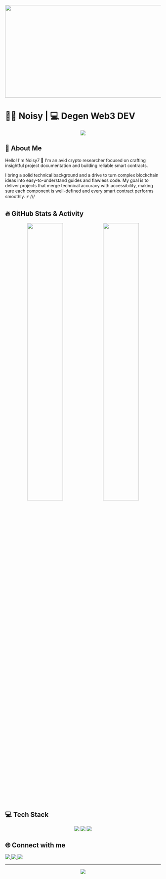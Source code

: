 <div align="center">
  <img src="https://media.giphy.com/media/dWesBcTLavkZuG35MI/giphy.gif" width="600" height="300"/>
</div>

# 👨‍💻 Noisy | 💻 Degen Web3 DEV

<p align="center">
  <img src="https://readme-typing-svg.herokuapp.com/?lines=Smart+Contract+Developer;Web3+Developer;Blockchain+Engineer;DeFi+Developer&font=Fira%20Code&center=true&width=440&height=45&color=f75c7e&vCenter=true&size=22">
</p>

## 🌟 About Me
Hello! I'm Noisy7 👋
I'm an avid crypto researcher focused on crafting insightful project documentation and building reliable smart contracts.

I bring a solid technical background and a drive to turn complex blockchain ideas into easy-to-understand guides and flawless code. My goal is to deliver projects that merge technical accuracy with accessibility, making sure each component is well-defined and every smart contract performs smoothly. ⚡️ ///

## 🔥 GitHub Stats & Activity
<p align="center">
  <img width="48%" src="https://github-readme-stats.vercel.app/api?username=donatik27&show_icons=true&theme=tokyonight&hide_border=true" />
  <img width="48%" src="https://github-readme-streak-stats.herokuapp.com?user=donatik27&theme=tokyonight&hide_border=true" />
</p>

## 💻 Tech Stack
<p align="center">
  <img src="https://img.shields.io/badge/javascript-%23323330.svg?style=for-the-badge&logo=javascript&logoColor=%23F7DF1E" />
  <img src="https://img.shields.io/badge/typescript-%23007ACC.svg?style=for-the-badge&logo=typescript&logoColor=white" />
  <img src="https://img.shields.io/badge/solidity-%23363636.svg?style=for-the-badge&logo=solidity&logoColor=white" />
</p>

## 🌐 Connect with me
<p>
  <a href="https://twitter.com/noisy0y1">
    <img src="https://img.shields.io/badge/@noisy0y1-000000?style=flat&logo=x&logoColor=white"/>
  </a>
  <a href="https://warpcast.com/donatik27">
    <img src="https://img.shields.io/badge/@donatik27-5A3E85?style=flat&logo=farcaster&logoColor=white"/>
  </a>
  <a href="https://t.me/cryptozool0g">
    <img src="https://img.shields.io/badge/telegram-229ED9?style=flat&logo=telegram&logoColor=white"/>
  </a>
</p>

---
<p align="center">
  <img src="https://komarev.com/ghpvc/?username=donatik27&color=blueviolet&style=flat-square&label=Profile+Views"/>
</p>
